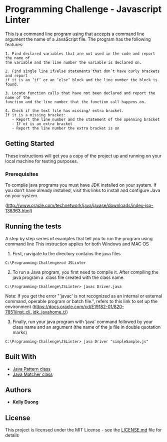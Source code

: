# Programming Challenge - Javascript Linter

This is a command line program using that accepts a command line argument the name of a JavaScript file. 
The program has the following features:

	1. Find declared variables that are not used in the code and report the name of 
	the variable and the line number the variable is declared on.
	
	2. Find single line if/else statements that don’t have curly brackets and report 
	if it is an ‘if’ or an ‘else’ block and the line number the block is found.
	
	3. Locate function calls that have not been declared and report the name of the 
	function and the line number that the function call happens on.
	
	4. Check if the text file has missing/ extra bracket.
	If it is a missing bracket:
       - Report the line number and the statement of the openning bracket
	   - If ot is an extra bracket
       - Report the line number the extra bracket is on

## Getting Started

These instructions will get you a copy of the project up and running on your local machine for testing purposes. 

### Prerequisites
To compile java programs you must have JDK installed on your system. 
If you don’t have already installed, visit this links to install and configure Java on your system.

(http://www.oracle.com/technetwork/java/javase/downloads/index-jsp-138363.html)

## Running the tests

A step by step series of examples that tell you to run the program using command line
This instruction applies for both Windows and MAC OS 

1.	First, navigate to the directory contains the java files

```
C:\Programming-Challenge>cd JSLinter
```
2. To run a Java program, you first need to compile it. After compiling the java program a .class 
file created with the class name. 

```
C:\Programming-Challenge\JSLinter> javac Driver.java
```
Note: If you get the error "'javac' is not recognized as an internal or external command,
operable program or batch file.", refers to this link to set up the environment
(https://docs.oracle.com/cd/E19182-01/820-7851/inst_cli_jdk_javahome_t/)

3. Finally, run your java program with ‘java’ command followed by your class name
and an argument (the name of the js file in double quotation marks)

```
C:\Programming-Challenge\JSLinter> java Driver "simpleSample.js"
```

## Built With

* [Java Pattern class](https://docs.oracle.com/javase/7/docs/api/java/util/regex/Pattern.html) 
* [Java Matcher class](https://docs.oracle.com/javase/7/docs/api/java/util/regex/Matcher.html) 

## Authors

* **Kelly Duong** 

## License

This project is licensed under the MIT License - see the [LICENSE.md](LICENSE.md) file for details
